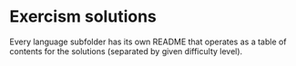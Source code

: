 # Exercism solutions

Every language subfolder has its own README that operates as a table of contents for the solutions (separated by given difficulty level).
